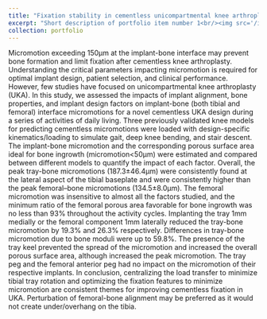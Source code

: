 ```yaml
---
title: "Fixation stability in cementless unicompartmental knee arthroplaty"
excerpt: "Short description of portfolio item number 1<br/><img src='/images/500x300.png'>"
collection: portfolio
---
```

Micromotion exceeding 150μm at the implant-bone interface may prevent bone formation and limit fixation after cementless knee arthroplasty. Understanding the critical parameters impacting micromotion is required for optimal implant design, patient selection, and clinical performance. However, few studies have focused on unicompartmental knee arthroplasty (UKA). In this study, we assessed the impacts of implant alignment, bone properties, and implant design factors on implant-bone (both tibial and femoral) interface micromotions for a novel cementless UKA design during a series of activities of daily living. Three previously validated knee models for predicting cementless micromotions were loaded with design-specific kinematics/loading to simulate gait, deep knee bending, and stair descent. The implant-bone micromotion and the corresponding porous surface area ideal for bone ingrowth (micromotion<50µm) were estimated and compared between different models to quantify the impact of each factor. Overall, the peak tray-bone micromotions (187.3±46.4µm) were consistently found at the lateral aspect of the tibial baseplate and were consistently higher than the peak femoral–bone micromotions (134.5±8.0µm). The femoral micromotion was insensitive to almost all the factors studied, and the minimum ratio of the femoral porous area favorable for bone ingrowth was no less than 93% throughout the activity cycles. Implanting the tray 1mm medially or the femoral component 1mm laterally reduced the tray-bone micromotion by 19.3% and 26.3% respectively. Differences in tray-bone micromotion due to bone moduli were up to 59.8%. The presence of the tray keel prevented the spread of the micromotion and increased the overall porous surface area, although increased the peak micromotion. The tray peg and the femoral anterior peg had no impact on the micromotion of their respective implants. In conclusion, centralizing the load transfer to minimize tibial tray rotation and optimizing the fixation features to minimize micromotion are consistent themes for improving cementless fixation in UKA. Perturbation of femoral-bone alignment may be preferred as it would not create under/overhang on the tibia.
